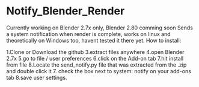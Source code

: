 # Notify_Blender_Render
Currently working on Blender 2.7x only, Blender 2.80 comming soon
Sends a system notification when render is complete, 
works on linux and theoretically on Windows too, 
havent tested it there yet.
How to install:

1.Clone or Download the github
3.extract files anywhere
4.open Blender 2.7x
5.go to file / user preferences
6.click on the Add-on tab
7.hit install from file
8.Locate the send_notify.py file that was extracted from the .zip and double click it
7. check the box next to system: notify on your add-ons tab
8.save user settings.
